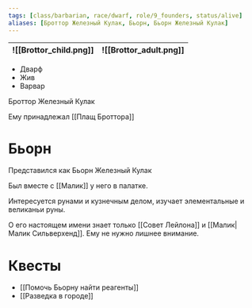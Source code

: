 ```yaml
---
tags: [class/barbarian, race/dwarf, role/9_founders, status/alive]
aliases: [Броттор Железный Кулак, Бьорн, Бьорн Железный Кулак]
---
```


| ![[Brottor_child.png]] | ![[Brottor_adult.png]] |
| ---------------------- | ---------------------- |

- Дварф
- Жив
- Варвар

Броттор Железный Кулак

Ему принадлежал [[Плащ Броттора]]

# Бьорн

Представился как Бьорн Железный Кулак

Был вместе с [[Малик]] у него в палатке.

Интересуется рунами и кузнечным делом, изучает элементальные и великаньи руны.

О его настоящем имени знает только [[Совет Лейлона]] и [[Малик|Малик Сильверхенд]]. Ему не нужно лишнее внимание.

# Квесты

- [[Помочь Бьорну найти реагенты]]
- [[Разведка в городе]]
